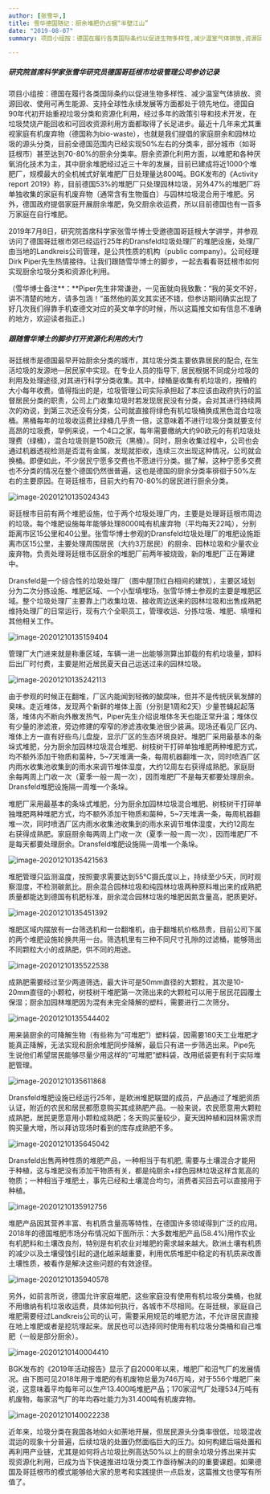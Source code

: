 ```yaml
---
author: [张雪华,]
title: 雪华德国随记：厨余堆肥仍占据“半壁江山”
date: "2019-08-07"
summary: 项目小组按：德国在履行各类国际条约以促进生物多样性,减少温室气体排放,资源回收,使用可再生能源,支持全球性永续发展等方面都处于领先地位。

---
```

##### 研究院首席科学家张雪华研究员德国哥廷根市垃圾管理公司参访记录

项目小组按：德国在履行各类国际条约以促进生物多样性、减少温室气体排放、资源回收、使用可再生能源、支持全球性永续发展等方面都处于领先地位。德国自90年代初开始重视垃圾分类和资源化利用，经过多年的政策引导和技术开发，在垃圾焚烧产能回收和可回收资源利用方面都取得了长足进步。最近十几年来尤其重视家庭有机废弃物（德国称为bio-waste），也就是我们提倡的家庭厨余和园林垃圾的源头分类，目前全德国范围内已经实现50%左右的分类率，部分城市（如哥廷根市）甚至达到70-80%的厨余分类率。厨余资源化利用方面，以堆肥和各种厌氧消化技术为主，其中厨余堆肥经过近三十年的发展，目前已建成将近1000个堆肥厂，规模最大的全机械式好氧堆肥厂日处理量达800吨。BGK发布的《Activity report 2019》称，目前德国53%的堆肥厂只处理园林垃圾，另外47%的堆肥厂将单独收集的家庭有机废弃物（通常含有生物蛋白）与园林垃圾混合用于堆肥。另外，德国政府提倡家庭开展厨余堆肥，免交厨余收运费，所以目前德国也有一百多万家庭在自行堆肥。

2019年7月8日，研究院首席科学家张雪华博士受邀德国哥廷根大学讲学，并参观访问了德国哥廷根市郊已经运行25年的Dransfeld垃圾处理厂的堆肥设施，处理厂由当地的Landkreis公司管理，是公共性质的机构（public company）。公司经理Dirk Piper先生热情接待。让我们跟随雪华博士的脚步，一起去看看哥廷根市如何实现厨余垃圾分类和资源化利用。

（雪华博士备注**：**Piper先生非常谦逊，一见面就向我致歉：“我的英文不好，讲不清楚的地方，请多包涵！”虽然他的英文其实还不错，但参访期间确实出现了好几次我们得靠手机查德文对应的英文单字的时候，所以这篇推文如有信息不准确的地方，欢迎读者指正。)

##### 跟随雪华博士的脚步打开资源化利用的大门


哥廷根市是德国最早开始厨余分类的城市，其垃圾分类主要依靠居民的配合, 在生活垃圾的发源地—居民家中实现。在专业人员的指导下, 居民根据不同成分垃圾的利用及处理途径,对其进行科学分类收集。其中，绿桶是收集有机垃圾的，按桶的大小每年收费。值得指出的是，垃圾管理公司实际承担起了本应该由政府执行的监督居民分类的职责，公司上门收集垃圾时若发现居民没有分类，会对其进行持续两次的劝说，到第三次还没有分类，公司就直接将绿色有机垃圾桶换成黑色混合垃圾桶。黑桶每年的垃圾收运费比绿桶几乎贵一倍，这意味着不进行垃圾分类就要支付高昂的垃圾费，举例来说，一个4口之家，每年需要缴纳大约90欧元的有机垃圾处理费（绿桶），混合垃圾则是150欧元（黑桶）。同时，厨余收集过程中，公司也会通过机器透视检测是否混有金属，发现就拒收，连续三次出现这种情况，公司就会换桶。即便如此，不少居民宁愿多交费也不愿进行分类。据了解，这种宁愿多交费也不分类的情况在整个德国仍然很普遍，这也是德国的厨余分类率徘徊于50%左右的主要原因。在哥廷根市，目前大约有70-80%的居民进行厨余分类。

<img src="/images/image-20201210135024343.png" alt="image-20201210135024343"  />

哥廷根市目前有两个堆肥设施，位于两个垃圾处理厂内，主要是处理哥廷根市周边的垃圾。每个堆肥设施每年能够处理8000吨有机废弃物（平均每天22吨），分别距离市区15公里和40公里。张雪华博士参观的Dransfeld垃圾处理厂的堆肥设施距离市区15公里，主要处理周围居民（大约3万居民）的厨余、园林垃圾和少量农业废弃物。负责处理哥廷根市区厨余的堆肥厂前两年被烧毁，新的堆肥厂正在筹建中。

 Dransfeld是一个综合性的垃圾处理厂（图中屋顶红白相间的建筑），主要区域划分为二次分拣设施、堆肥区域、一个小型填埋场，张雪华博士参观的主要是堆肥区域。整个垃圾处理厂主要靠上门收集垃圾、接收周边送来的园林垃圾和出售成熟肥维持处理厂的日常运行，现有六个全职员工，管理收运、分拣垃圾、堆肥、填埋和其他相关工作。

<img src="/images/image-20201210135159404.png" alt="image-20201210135159404"  />

管理厂大门进来就是称重区域，车辆一进一出能够测算出卸载的有机垃圾量，卸料后出厂时付费，主要是附近居民夏天自己运送过来的园林垃圾。

<img src="/images/image-20201210135242113.png" alt="image-20201210135242113"  />

由于参观的时候正在翻堆，厂区内能闻到轻微的酸腐味，但并不是传统厌氧发酵的臭味。走近堆体，发现两个新鲜的堆体上面（分别是1周和2天）少量苍蝇起起落落，堆体内不断向外散发热气，Piper先生介绍说堆体冬天也能正常升温；堆体仅有少量的渗滤液，旁边修建的窄窄的渗滤液收集池很少装满。现场还看见厂区内、堆体上方一直有好些鸟儿盘旋，显示厂区的生态环境良好。堆肥厂采用最基本的条垛式堆肥，分为厨余加园林垃圾混合堆肥、树枝树干打碎单独堆肥两种堆肥方式，均不额外添加干物质和菌种，5~7天堆满一条，每周机器翻堆一次，同时喷洒厂区内雨水收集池收集到的雨水来调节堆体湿度，大约12周左右获得成熟肥。家庭厨余每两周上门收一次（夏季一般一周一次），因而堆肥厂不是每天都要处理厨余。Dransfeld堆肥设施隔一周堆一个条垛。



堆肥厂采用最基本的条垛式堆肥，分为厨余加园林垃圾混合堆肥、树枝树干打碎单独堆肥两种堆肥方式，均不额外添加干物质和菌种，5~7天堆满一条，每周机器翻堆一次，同时喷洒厂区内雨水收集池收集到的雨水来调节堆体湿度，大约12周左右获得成熟肥。家庭厨余每两周上门收一次（夏季一般一周一次），因而堆肥厂不是每天都要处理厨余。Dransfeld堆肥设施隔一周堆一个条垛。

<img src="/images/image-20201210135421563.png" alt="image-20201210135421563"  />

堆肥管理只监测温度，按照要求需要达到55℃摄氏度以上，持续至少5天，同时观察湿度，不检测碳氮比。厨余混合园林垃圾和纯园林垃圾两种原料堆出来的成熟肥质量都能达到德国有机肥标准，厨余混合园林垃圾的堆肥因氮含量高，肥质更好。

<img src="/images/image-20201210135451392.png" alt="image-20201210135451392"  />

堆肥区域内摆放有一台筛选机和一台翻堆机，由于翻堆机价格昂贵，目前公司下属的两个堆肥设施轮换共用一台。筛选机里有三种不同尺寸孔隙的过滤桶，能够筛出不同颗粒大小的成熟肥，供不同的用途。

<img src="/images/image-20201210135522538.png" alt="image-20201210135522538"  />

成熟肥需要经过至少两道筛选，最大许可是50mm直径的大颗粒，其次是10-20mm直径的小颗粒，树枝树干堆肥第一次筛出来的大颗粒可以用于居民花园覆土保湿；厨余加园林堆肥因为混有未完全降解的塑料，需要进行二次筛分。

<img src="/images/image-20201210135544402.png" alt="image-20201210135544402"  />

用来装厨余的可降解生物（有些称为“可堆肥”）塑料袋，因需要180天工业堆肥才能真正降解，无法实现和厨余堆肥同步降解，最后只有进一步筛选出来。Pipe先生说他们希望居民能够尽量少用这样的“可堆肥”塑料袋，改用纸袋更有利于实际堆肥管理。

<img src="/images/image-20201210135611868.png" alt="image-20201210135611868"  />

Dransfeld堆肥设施已经运行25年，是欧洲堆肥联盟的成员，产品通过了堆肥资质认证，附近的农民和居民都愿意购买其成熟肥产品。一般来说，农民愿意用大颗粒成熟肥，居民更愿意用小颗粒成熟肥；冬天购买量较少，夏天因种植和园林需求而购买量大增，所以拜访现场时看到的库存成熟肥不多。

<img src="/images/image-20201210135645042.png" alt="image-20201210135645042"  />

Dransfeld出售两种性质的堆肥产品，一种相当于有机肥, 需要与土壤混合才能用于种植，这与堆肥没有添加干物质有关，都是纯厨余+绿色园林垃圾这样含氮高的物质；一种相当于堆肥土，事先已经和土壤混合均匀，消费者买回去可以直接用于种植。

<img src="/images/image-20201210135912756.png" alt="image-20201210135912756"  />

堆肥产品因其营养丰富、有机质含量高等特性，在德国许多领域得到广泛的应用。2018年的德国堆肥市场分布情况如下图所示：大多数堆肥产品(58.4%)用作农业有机肥料和土壤改良剂，特别是有机农业对堆肥的需求越来越大。欧洲土壤有机质的减少以及土壤侵蚀引起的退化越来越重要，利用优质堆肥中稳定的有机质来改善土壤性质，被看作是解决这些问题的有效途径。

<img src="/images/image-20201210135940578.png" alt="image-20201210135940578"  />

另外，如前言所说，德国允许家庭堆肥，这些家庭没有使用有机垃圾分类桶，也就不用缴纳有机垃圾收运费，具体如何执行，各城市不尽相同。在哥廷根，家庭自己堆肥需要经过Landkreis公司的认可，需要采用规范的堆肥方法，不允许居民直接在地上堆肥或者是挖坑埋起来。居民也可以选择同时使用有机垃圾分类桶和自己堆肥（一般是部分厨余）。

<img src="/images/image-20201210140004410.png" alt="image-20201210140004410"  />

BGK发布的《2019年活动报告》显示了自2000年以来，堆肥厂和沼气厂的发展情况。由下图可见2018年用于堆肥的有机废物总量为746万吨，对于556个堆肥厂来说，这意味着平均每年可以生产13.400吨堆肥产品；170家沼气厂处理534万吨有机废物，每家沼气厂的年均吞吐能力为31.400吨有机废弃物。

<img src="/images/image-20201210140022238.png" alt="image-20201210140022238"  />

近年来，垃圾分类在我国各地如火如荼地开展，但居民源头分类率很低，垃圾混收混运的现象十分普遍，后续垃圾的处置仍然面临巨大的压力。如何构建后端处置和再利用产业链，尤其是如何将占垃圾比例高达50%以上的厨余垃圾分拣出来并实现资源化利用，已成为当下快速推进垃圾分类工作亟待解决的的重要课题。如果德国及哥廷根市的模式能够给大家的思考和实践提供一点启发，这篇推文也便写有所值了。
